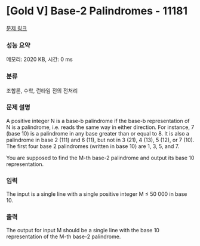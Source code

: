 # [Gold V] Base-2 Palindromes - 11181 

[문제 링크](https://www.acmicpc.net/problem/11181) 

### 성능 요약

메모리: 2020 KB, 시간: 0 ms

### 분류

조합론, 수학, 런타임 전의 전처리

### 문제 설명

<p>A positive integer N is a base-b palindrome if the base-b representation of N is a palindrome, i.e. reads the same way in either direction. For instance, 7 (base 10) is a palindrome in any base greater than or equal to 8. It is also a palindrome in base 2 (111) and 6 (11), but not in 3 (21), 4 (13), 5 (12), or 7 (10). The first four base 2 palindromes (written in base 10) are 1, 3, 5, and 7.</p>

<p>You are supposed to find the M-th base-2 palindrome and output its base 10 representation.</p>

### 입력 

 <p>The input is a single line with a single positive integer M ≤ 50 000 in base 10.</p>

### 출력 

 <p>The output for input M should be a single line with the base 10 representation of the M-th base-2 palindrome.</p>


